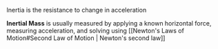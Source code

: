 Inertia is the resistance to change in acceleration

**Inertial Mass** is usually measured by applying a known horizontal force, measuring acceleration, and solving using [[Newton's Laws of Motion#Second Law of Motion | Newton's second law]]
